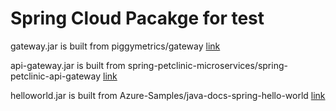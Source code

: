 # Spring Cloud Pacakge for test

gateway.jar is built from piggymetrics/gateway [link](https://docs.microsoft.com/en-us/azure/spring-cloud/spring-cloud-quickstart-launch-app-portal#build-and-deploy-microservice-applications)

api-gateway.jar is built from spring-petclinic-microservices/spring-petclinic-api-gateway [link](https://github.com/Azure-Samples/spring-petclinic-microservices)

helloworld.jar is built from Azure-Samples/java-docs-spring-hello-world [link](https://github.com/Azure-Samples/java-docs-spring-hello-world)
